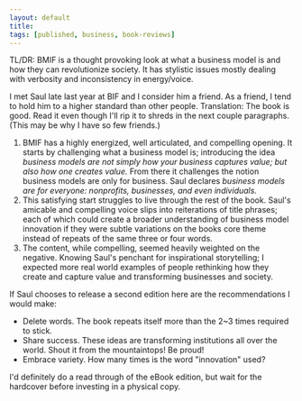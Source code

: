 ```yaml
---
layout: default
title: 
tags: [published, business, book-reviews]
---
```

TL/DR: BMIF is a thought provoking look at what a business model is and how they can revolutionize society. It has stylistic issues mostly dealing with verbosity and inconsistency in energy/voice.

I met Saul late last year at BIF and I consider him a friend. As a friend, I tend to hold him to a higher standard than other people. Translation: The book is good. Read it even though I'll rip it to shreds in the next couple paragraphs. (This may be why I have so few friends.)

1. BMIF has a highly energized, well articulated, and compelling opening. It starts by challenging what a business model is; introducing the idea *business models are not simply how your business captures value; but also how one creates value.* From there it challenges the notion business models are only for business. Saul declares *business models are for everyone: nonprofits, businesses, and even individuals.*
2. This satisfying start struggles to live through the rest of the book. Saul's amicable and compelling voice slips into reiterations of title phrases; each of which could create a broader understanding of business model innovation if they were subtle variations on the books core theme instead of repeats of the same three or four words.
3. The content, while compelling, seemed heavily weighted on the negative. Knowing Saul's penchant for inspirational storytelling; I expected more real world examples of people rethinking how they create and capture value and transforming businesses and society.

If Saul chooses to release a second edition here are the recommendations I would make:
* Delete words. The book repeats itself more than the 2~3 times required to stick.
* Share success. These ideas are transforming institutions all over the world. Shout it from the mountaintops! Be proud!
* Embrace variety. How many times is the word "innovation" used?

I'd definitely do a read through of the eBook edition, but wait for the hardcover before investing in a physical copy.
